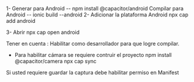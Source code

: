 1-  Generar para Android
  -- npm install @capacitor/android
Compilar para Android
  -- ionic build --android
2- Adicionar la plataforma Android
npx cap add android

3- Abrir
  npx cap open android

Tener en cuenta : Habilitar como desarrollador para que logre compilar.

- Para habilitar cámara se requiere contruir el proyecto
npm install @capacitor/camera
npx cap sync

Si usted requiere guardar la captura debe habilitar permiso en Manifest

<uses-permission android:name="android.permission.READ_EXTERNAL_STORAGE"/>
<uses-permission android:name="android.permission.WRITE_EXTERNAL_STORAGE" />